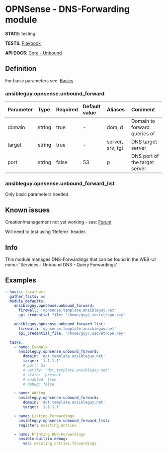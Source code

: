 # OPNSense - DNS-Forwarding module

**STATE**: testing

**TESTS**: [Playbook](https://github.com/ansibleguy/collection_opnsense/blob/stable/tests/unbound_forward.yml)

**API DOCS**: [Core - Unbound](https://docs.opnsense.org/development/api/core/unbound.html)

## Definition

For basic parameters see: [Basics](https://github.com/ansibleguy/collection_opnsense/blob/stable/docs/use_basic.md#definition)

### ansibleguy.opnsense.unbound_forward

| Parameter  | Type    | Required | Default value | Aliases                   | Comment                       |
|:-----------|:--------|:---------|:---------------|:--------------------------|:------------------------------|
| domain     | string  | true     | -            | dom, d                    | Domain to forward queries of  |
| target   | string | true    | -            | server, srv, tgt          | DNS target server             |
| port | string     | false    | 53          | p                         | DNS port of the target server |

### ansibleguy.opnsense.unbound_forward_list

Only basic parameters needed.

## Known issues

Creation/management not yet working - see: [Forum](https://forum.opnsense.org/index.php?topic=30077.0)

Will need to test using 'Referer' header.

## Info

This module manages DNS-Forwardings that can be found in the WEB-UI menu: 'Services - Unbound DNS - Query Forwardings'

## Examples

```yaml
- hosts: localhost
  gather_facts: no
  module_defaults:
    ansibleguy.opnsense.unbound_forward:
      firewall: 'opnsense.template.ansibleguy.net'
      api_credential_file: '/home/guy/.secret/opn.key'

    ansibleguy.opnsense.unbound_forward_list:
      firewall: 'opnsense.template.ansibleguy.net'
      api_credential_file: '/home/guy/.secret/opn.key'

  tasks:
    - name: Example
      ansibleguy.opnsense.unbound_forward:
        domain: 'dot.template.ansibleguy.net'
        target: '1.1.1.1'
        # port: 53
        # verify: 'dot.template.ansibleguy.net'
        # state: 'present'
        # enabled: true
        # debug: false

    - name: Adding
      ansibleguy.opnsense.unbound_forward:
        domain: 'dot.template.ansibleguy.net'
        target: '1.1.1.1'

    - name: Listing forwardings
      ansibleguy.opnsense.unbound_forward_list:
      register: existing_entries

    - name: Printing DNS-Forwardings
      ansible.builtin.debug:
        var: existing_entries.forwardings
```
